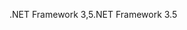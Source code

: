<span data-ttu-id="09cb4-101">.NET Framework 3,5</span><span class="sxs-lookup"><span data-stu-id="09cb4-101">.NET Framework 3.5</span></span>